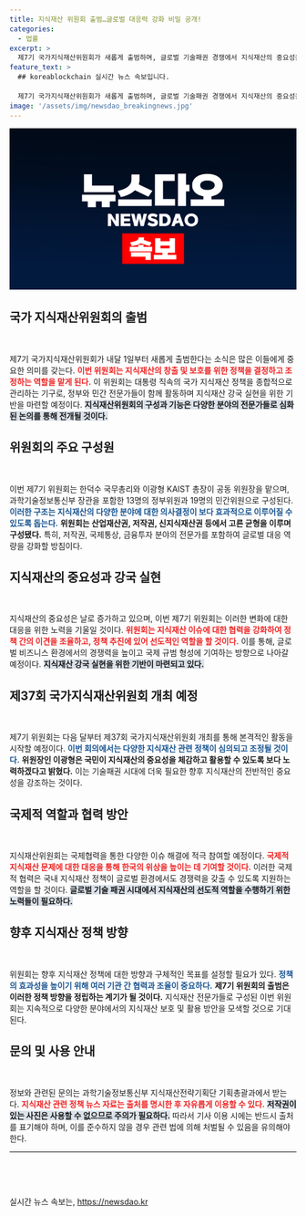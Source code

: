 ```yaml
---
title: 지식재산 위원회 출범…글로벌 대응력 강화 비밀 공개!
categories:
  - 법률
excerpt: >
  제7기 국가지식재산위원회가 새롭게 출범하며, 글로벌 기술패권 경쟁에서 지식재산의 중요성을 강조합니다. 20명의 전문 민간위원과 함께 다부처 협력을 통해 IP 강국 목표를 추진합니다. 클릭하여 지식재산의 새로운 미래를 함께 살펴보세요!
feature_text: >
  ## koreablockchain 실시간 뉴스 속보입니다.

  제7기 국가지식재산위원회가 새롭게 출범하며, 글로벌 기술패권 경쟁에서 지식재산의 중요성을 강조합니다. 20명의 전문 민간위원과 함께 다부처 협력을 통해 IP 강국 목표를 추진합니다. 클릭하여 지식재산의 새로운 미래를 함께 살펴보세요!
image: '/assets/img/newsdao_breakingnews.jpg'
---
```


<p><img src="/assets/img/newsdao_breakingnews.jpg" alt="koreablockchain 속보" /></p>

<h2 data-ke-size="size26">국가 지식재산위원회의 출범</h2>

<p data-ke-size="size16">&nbsp;</p>

<p>제7기 국가지식재산위원회가 내달 1일부터 새롭게 출범한다는 소식은 많은 이들에게 중요한 의미를 갖는다. <b><span style="color: #ee2323;">이번 위원회는 지식재산의 창출 및 보호를 위한 정책을 결정하고 조정하는 역할을 맡게 된다.</span></b> 이 위원회는 대통령 직속의 국가 지식재산 정책을 종합적으로 관리하는 기구로, 정부와 민간 전문가들이 함께 활동하며 지식재산 강국 실현을 위한 기반을 마련할 예정이다. <b><span style="background-color: #21538527;">지식재산위원회의 구성과 기능은 다양한 분야의 전문가들로 심화된 논의를 통해 전개될 것이다.</span></b> </p>

<h2 data-ke-size="size26">위원회의 주요 구성원</h2>

<p data-ke-size="size16">&nbsp;</p>

<p>이번 제7기 위원회는 한덕수 국무총리와 이광형 KAIST 총장이 공동 위원장을 맡으며, 과학기술정보통신부 장관을 포함한 13명의 정부위원과 19명의 민간위원으로 구성된다. <b><span style="color: #1a5490;">이러한 구조는 지식재산의 다양한 분야에 대한 의사결정이 보다 효과적으로 이루어질 수 있도록 돕는다.</span></b> <b><span style="ee2323;">위원회는 산업재산권, 저작권, 신지식재산권 등에서 고른 균형을 이루며 구성됐다.</span></b> 특히, 저작권, 국제통상, 금융투자 분야의 전문가를 포함하여 글로벌 대응 역량을 강화할 방침이다.</p>

<h2 data-ke-size="size26">지식재산의 중요성과 강국 실현</h2>

<p data-ke-size="size16">&nbsp;</p>

<p>지식재산의 중요성은 날로 증가하고 있으며, 이번 제7기 위원회는 이러한 변화에 대한 대응을 위한 노력을 기울일 것이다. <b><span style="color: #ee2323;">위원회는 지식재산 이슈에 대한 협력을 강화하여 정책 간의 이견을 조율하고, 정책 추진에 있어 선도적인 역할을 할 것이다.</span></b> 이를 통해, 글로벌 비즈니스 환경에서의 경쟁력을 높이고 국제 규범 형성에 기여하는 방향으로 나아갈 예정이다. <b><span style="background-color: #21538527;">지식재산 강국 실현을 위한 기반이 마련되고 있다.</span></b></p>

<h2 data-ke-size="size26">제37회 국가지식재산위원회 개최 예정</h2>

<p data-ke-size="size16">&nbsp;</p>

<p>제7기 위원회는 다음 달부터 제37회 국가지식재산위원회 개최를 통해 본격적인 활동을 시작할 예정이다. <b><span style="color: #1a5490;">이번 회의에서는 다양한 지식재산 관련 정책이 심의되고 조정될 것이다.</span></b> <b><span style="ee2323;">위원장인 이광형은 국민이 지식재산의 중요성을 체감하고 활용할 수 있도록 보다 노력하겠다고 밝혔다.</span></b> 이는 기술패권 시대에 더욱 필요한 향후 지식재산의 전반적인 중요성을 강조하는 것이다.</p>

<h2 data-ke-size="size26">국제적 역할과 협력 방안</h2>

<p data-ke-size="size16">&nbsp;</p>

<p>지식재산위원회는 국제협력을 통한 다양한 이슈 해결에 적극 참여할 예정이다. <b><span style="color: #ee2323;">국제적 지식재산 문제에 대한 대응을 통해 한국의 위상을 높이는 데 기여할 것이다.</span></b> 이러한 국제적 협력은 국내 지식재산 정책이 글로벌 환경에서도 경쟁력을 갖출 수 있도록 지원하는 역할을 할 것이다. <b><span style="background-color: #21538527;">글로벌 기술 패권 시대에서 지식재산의 선도적 역할을 수행하기 위한 노력들이 필요하다.</span></b></p>

<h2 data-ke-size="size26">향후 지식재산 정책 방향</h2>

<p data-ke-size="size16">&nbsp;</p>

<p>위원회는 향후 지식재산 정책에 대한 방향과 구체적인 목표를 설정할 필요가 있다. <b><span style="color: #1a5490;">정책의 효과성을 높이기 위해 여러 기관 간 협력과 조율이 중요하다.</span></b> <b><span style="ee2323;">제7기 위원회의 출범은 이러한 정책 방향을 정립하는 계기가 될 것이다.</span></b> 지식재산 전문가들로 구성된 이번 위원회는 지속적으로 다양한 분야에서의 지식재산 보호 및 활용 방안을 모색할 것으로 기대된다.</p>

<h2 data-ke-size="size26">문의 및 사용 안내</h2>

<p data-ke-size="size16">&nbsp;</p>

<p>정보와 관련된 문의는 과학기술정보통신부 지식재산전략기획단 기획총괄과에서 받는다. <b><span style="color: #ee2323;">지식재산 관련 정책 뉴스 자료는 출처를 명시한 후 자유롭게 이용할 수 있다.</span></b> <b><span style="background-color: #21538527;">저작권이 있는 사진은 사용할 수 없으므로 주의가 필요하다.</span></b> 따라서 기사 이용 시에는 반드시 출처를 표기해야 하며, 이를 준수하지 않을 경우 관련 법에 의해 처벌될 수 있음을 유의해야 한다.</p>

<hr style="height: 1px; background-color: #000;"/>

<p data-ke-size="size16">&nbsp;</p>

<p data-ke-size="size16">&nbsp;</p>
실시간 뉴스 속보는, <a href="https://newsdao.kr" rel="dofollow">https://newsdao.kr</a>


